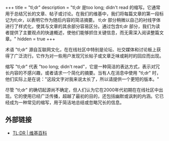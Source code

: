 +++
title = "tl;dr"
description = "tl;dr 是too long; didn't read 的缩写。它通常用于总结冗长的文章、帖子或讨论。在我们的维基中，我们将每篇文章的第一段标记为tl;dr，以表明它作为随后内容的简洁摘要。 tl;dr 部分稍微以自己的衬线字体进行了样式化，使其与文章的其余部分容易区分。通过包含tl;dr 部分，我们为读者提供了主要观点的快速概述，使他们能够抓住关键信息，而无需深入阅读整篇文章。"
hidden = true
+++

术语 "tl;dr" 源自互联网文化，在在线社区中特别是论坛、社交媒体和讨论板上获得了广泛流行。它作为对一些用户发现冗长帖子或文章乏味或耗时的回应而出现。

缩写 "tl;dr" 代表 "too long; didn't read"，它是一种简洁的表达方式，表示对冗长内容的不感兴趣，或者请求一个简化的摘要。当有人在消息中使用 "tl;dr" 时，他们实际上是在说："这段文字对我来说太长了，所以请提供一个更短的版本。"

尽管 "tl;dr" 的确切起源尚不确定，但人们认为它在2000年代初期在在线社区中出现。它的使用已经广泛传播，超越了最初的目的，还包括幽默或讽刺的内涵。它已经成为一种常见的缩写，用于简洁地总结或忽略冗长的信息。

## 外部链接

- [TL;DR | 维基百科](https://en.wikipedia.org/wiki/TL;DR)